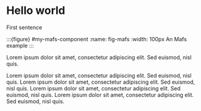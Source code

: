 # Hello world

First sentence



:::{figure} #my-mafs-component
:name: fig-mafs
:width: 100px
An Mafs example 
:::


Lorem ipsum dolor sit amet, consectetur adipiscing elit. Sed euismod, nisl quis.

Lorem ipsum dolor sit amet, consectetur adipiscing elit. Sed euismod, nisl quis.
Lorem ipsum dolor sit amet, consectetur adipiscing elit. Sed euismod, nisl quis.
Lorem ipsum dolor sit amet, consectetur adipiscing elit. Sed euismod, nisl quis.
Lorem ipsum dolor sit amet, consectetur adipiscing elit. Sed euismod, nisl quis. [](fig-mafs)



